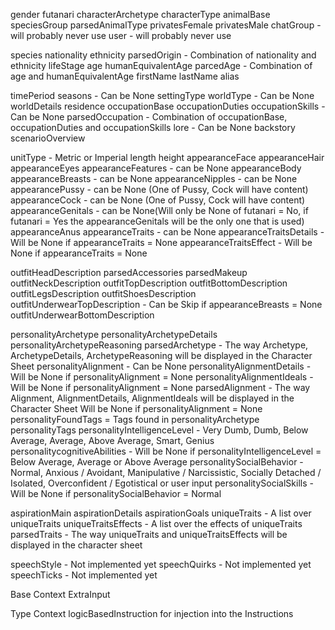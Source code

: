 gender
futanari
characterArchetype
characterType
animalBase
speciesGroup
parsedAnimalType
privatesFemale
privatesMale
chatGroup - will probably never use
user - will probably never use 

species
nationality
ethnicity
parsedOrigin - Combination of nationality and ethnicity
lifeStage
age
humanEquivalentAge
parcedAge - Combination of age and humanEquivalentAge
firstName
lastName
alias

timePeriod
seasons - Can be None
settingType
worldType - Can be None
worldDetails
residence
occupationBase
occupationDuties
occupationSkills - Can be None
parsedOccupation - Combination of occupationBase, occupationDuties and occupationSkills
lore - Can be None
backstory
scenarioOverview

unitType - Metric or Imperial
length
height
appearanceFace
appearanceHair
appearanceEyes
appearanceFeatures - can be None
appearanceBody
appearanceBreasts - can be None
appearanceNipples - can be None
appearancePussy - can be None (One of Pussy, Cock will have content)
appearanceCock - can be None (One of Pussy, Cock will have content)
appearanceGenitals - can be None(Will only be None of futanari = No, if futanari = Yes the appearanceGenitals will be the only one that is used)
appearanceAnus
appearanceTraits - can be None
appearanceTraitsDetails - Will be None if appearanceTraits = None
appearanceTraitsEffect - Will be None if appearanceTraits = None

outfitHeadDescription
parsedAccessories
parsedMakeup
outfitNeckDescription
outfitTopDescription
outfitBottomDescription
outfitLegsDescription
outfitShoesDescription
outfitUnderwearTopDescription - Can be Skip if appearanceBreasts = None
outfitUnderwearBottomDescription

personalityArchetype
personalityArchetypeDetails
personalityArchetypeReasoning
parsedArchetype - The way Archetype, ArchetypeDetails, ArchetypeReasoning will be displayed in the Character Sheet
personalityAlignment - Can be None
personalityAlignmentDetails - Will be None if personalityAlignment = None
personalityAlignmentIdeals - Will be None if personalityAlignment = None
parsedAlignment - The way Alignment, AlignmentDetails, AlignmentIdeals will be displayed in the Character Sheet Will be None if personalityAlignment = None
personalityFoundTags = Tags found in personalityArchetype
personalityTags
personalityIntelligenceLevel - Very Dumb, Dumb, Below Average, Average, Above Average, Smart, Genius
personalitycognitiveAbilities - Will be None if personalityIntelligenceLevel = Below Average, Average or Above Average
personalitySocialBehavior - Normal, Anxious / Avoidant, Manipulative / Narcissistic, Socially Detached / Isolated, Overconfident / Egotistical or user input
personalitySocialSkills - Will be None if  personalitySocialBehavior = Normal

aspirationMain
aspirationDetails
aspirationGoals
uniqueTraits - A list over uniqueTraits
uniqueTraitsEffects - A list over the effects of uniqueTraits
parsedTraits - The way uniqueTraits and uniqueTraitsEffects will be displayed in the character sheet

speechStyle - Not implemented yet
speechQuirks - Not implemented yet
speechTicks - Not implemented yet

Base Context
ExtraInput

Type Context
logicBasedInstruction for injection into the Instructions


